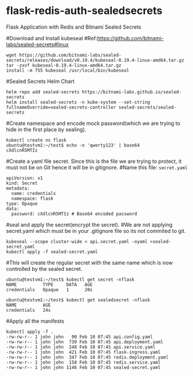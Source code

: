 # flask-redis-auth-sealedsecrets
Flask Application with Redis and Bitnami Sealed Secrets


#Download and Install kubeseal
#Ref:https://github.com/bitnami-labs/sealed-secrets#linux

```
wget https://github.com/bitnami-labs/sealed-secrets/releases/download/v0.19.4/kubeseal-0.19.4-linux-amd64.tar.gz
tar -zxvf kubeseal-0.19.4-linux-amd64.tar.gz 
install -m 755 kubeseal /usr/local/bin/kubeseal
```

#Sealed Secrets Helm Chart
```
helm repo add sealed-secrets https://bitnami-labs.github.io/sealed-secrets
helm install sealed-secrets -n kube-system --set-string fullnameOverride=sealed-secrets-controller sealed-secrets/sealed-secrets
```

#Create namespace and encode mock password(which we are trying to hide in the first place by sealing). 
```
kubectl create ns flask
ubuntu@testvm1:~/test$ echo -n 'qwerty123' | base64
cXdlcnR5MTIz
```

#Create a yaml file secret. Since this is the file we are trying to protect, it must not be on Git hence it will be in gitignore. 
#Name this file: ```secret.yaml```
```
apiVersion: v1
kind: Secret
metadata:
  name: credentials
  namespace: flask
type: Opaque
data:
  password: cXdlcnR5MTIz # Base64 encoded password
 ```

#seal and apply the secret(encrypt the secret). 
#We are not applying secret.yaml which must be in your .gitignore file so its not commited to git. 
 ```
kubeseal --scope cluster-wide < api.secret.yaml -oyaml >sealed-secret.yaml
kubectl apply -f sealed-secret.yaml
 ```

#This will create the regular secret with the same name which is now controlled by the sealed secret. 
 ```
ubuntu@testvm1:~/test$ kubectl get secret -nflask
NAME          TYPE     DATA   AGE
credentials   Opaque   1      20s

ubuntu@testvm1:~/test$ kubectl get sealedsecret -nflask
NAME          AGE
credentials   24s
 ```
 
#Apply all the manifests 
```
kubectl apply -f .
-rw-rw-r-- 1 john john   90 Feb 10 07:45 api.config.yaml
-rw-rw-r-- 1 john john  739 Feb 10 07:45 api.deployment.yaml
-rw-rw-r-- 1 john john  248 Feb 10 07:45 api.service.yaml
-rw-rw-r-- 1 john john  421 Feb 10 07:45 flask-ingress.yaml
-rw-rw-r-- 1 john john  347 Feb 10 07:45 redis.deployment.yaml
-rw-rw-r-- 1 john john  158 Feb 10 07:45 redis.service.yaml
-rw-rw-r-- 1 john john 1146 Feb 10 07:45 sealed-secret.yaml
```


